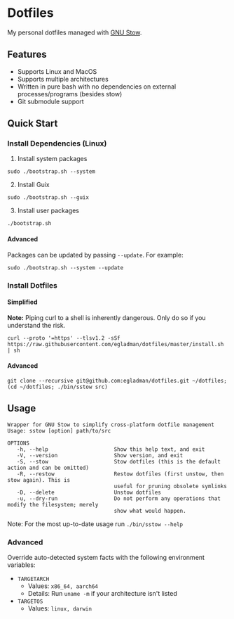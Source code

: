 # Dotfiles

My personal dotfiles managed with [GNU Stow](https://www.gnu.org/software/stow/).

## Features

- Supports Linux and MacOS
- Supports multiple architectures
- Written in pure bash with no dependencies on external processes/programs (besides stow)
- Git submodule support

## Quick Start

### Install Dependencies (Linux)

1. Install system packages

```
sudo ./bootstrap.sh --system
```

2. Install Guix

```
sudo ./bootstrap.sh --guix
```


3. Install user packages

```
./bootstrap.sh
```

#### Advanced

Packages can be updated by passing `--update`. For example:

```
sudo ./bootstrap.sh --system --update
```

### Install Dotfiles

#### Simplified

**Note:** Piping curl to a shell is inherently dangerous. Only do so if you understand the risk.

```
curl --proto '=https' --tlsv1.2 -sSf https://raw.githubusercontent.com/egladman/dotfiles/master/install.sh | sh
```

#### Advanced

```
git clone --recursive git@github.com:egladman/dotfiles.git ~/dotfiles; (cd ~/dotfiles; ./bin/sstow src)
```

## Usage

```
Wrapper for GNU Stow to simplify cross-platform dotfile management
Usage: sstow [option] path/to/src

OPTIONS
   -h, --help                     Show this help text, and exit
   -V, --version                  Show version, and exit
   -S, --stow                     Stow dotfiles (this is the default action and can be omitted)
   -R, --restow                   Restow dotfiles (first unstow, then stow again). This is
                                  useful for pruning obsolete symlinks
   -D, --delete                   Unstow dotfiles
   -u, --dry-run                  Do not perform any operations that modify the filesystem; merely
                                  show what would happen.
```

Note: For the most up-to-date usage run `./bin/sstow --help`

### Advanced

Override auto-detected system facts with the following environment variables:

- `TARGETARCH`
  - Values: `x86_64, aarch64`
  - Details: Run `uname -m` if your architecture isn't listed
- `TARGETOS`
  - Values: `linux, darwin`
